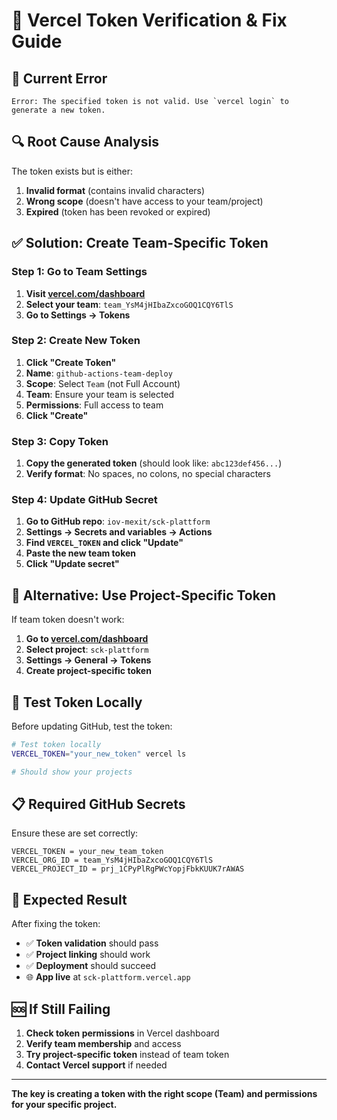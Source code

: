 # 🔐 Vercel Token Verification & Fix Guide

## 🚨 **Current Error**

```
Error: The specified token is not valid. Use `vercel login` to generate a new token.
```

## 🔍 **Root Cause Analysis**

The token exists but is either:
1. **Invalid format** (contains invalid characters)
2. **Wrong scope** (doesn't have access to your team/project)
3. **Expired** (token has been revoked or expired)

## ✅ **Solution: Create Team-Specific Token**

### **Step 1: Go to Team Settings**

1. **Visit [vercel.com/dashboard](https://vercel.com/dashboard)**
2. **Select your team**: `team_YsM4jHIbaZxcoGOQ1CQY6TlS`
3. **Go to Settings → Tokens**

### **Step 2: Create New Token**

1. **Click "Create Token"**
2. **Name**: `github-actions-team-deploy`
3. **Scope**: Select `Team` (not Full Account)
4. **Team**: Ensure your team is selected
5. **Permissions**: Full access to team
6. **Click "Create"**

### **Step 3: Copy Token**

1. **Copy the generated token** (should look like: `abc123def456...`)
2. **Verify format**: No spaces, no colons, no special characters

### **Step 4: Update GitHub Secret**

1. **Go to GitHub repo**: `iov-mexit/sck-plattform`
2. **Settings → Secrets and variables → Actions**
3. **Find `VERCEL_TOKEN` and click "Update"**
4. **Paste the new team token**
5. **Click "Update secret"**

## 🔧 **Alternative: Use Project-Specific Token**

If team token doesn't work:

1. **Go to [vercel.com/dashboard](https://vercel.com/dashboard)**
2. **Select project**: `sck-plattform`
3. **Settings → General → Tokens**
4. **Create project-specific token**

## 🧪 **Test Token Locally**

Before updating GitHub, test the token:

```bash
# Test token locally
VERCEL_TOKEN="your_new_token" vercel ls

# Should show your projects
```

## 📋 **Required GitHub Secrets**

Ensure these are set correctly:

```
VERCEL_TOKEN = your_new_team_token
VERCEL_ORG_ID = team_YsM4jHIbaZxcoGOQ1CQY6TlS
VERCEL_PROJECT_ID = prj_1CPyPlRgPWcYopjFbkKUUK7rAWAS
```

## 🚀 **Expected Result**

After fixing the token:
- ✅ **Token validation** should pass
- ✅ **Project linking** should work
- ✅ **Deployment** should succeed
- 🌐 **App live** at `sck-plattform.vercel.app`

## 🆘 **If Still Failing**

1. **Check token permissions** in Vercel dashboard
2. **Verify team membership** and access
3. **Try project-specific token** instead of team token
4. **Contact Vercel support** if needed

---

**The key is creating a token with the right scope (Team) and permissions for your specific project.**
